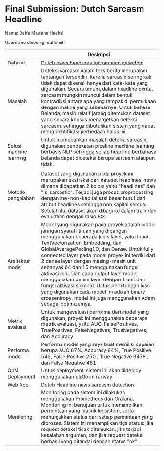# Final Submission: Dutch Sarcasm Headline

Nama: Daffa Maulana Haekal

Username dicoding: daffa mh

|                         | Deskripsi                                                                                                                                                                                                                                                                                                                                                                                                                                                                                                                                                                                                |
| ----------------------- | -------------------------------------------------------------------------------------------------------------------------------------------------------------------------------------------------------------------------------------------------------------------------------------------------------------------------------------------------------------------------------------------------------------------------------------------------------------------------------------------------------------------------------------------------------------------------------------------------------- |
| Dataset                 | [Dutch news headlines for sarcasm detection](https://www.kaggle.com/datasets/harrotuin/dutch-news-headlines)                                                                                                                                                                                                                                                                                                                                                                                                                                                                                             |
| Masalah                 | Deteksi sarcasm dalam teks berita merupakan tantangan tersendiri, karena sarcasm sering kali tidak dapat dikenali hanya dari kata-kata yang digunakan. Secara umum, dalam headline berita, sarcasm mungkin muncul dalam bentuk kontradiksi antara apa yang tampak di permukaan dengan makna yang sebenarnya. Untuk bahasa Belanda, masih relatif jarang ditemukan dataset yang secara khusus menargetkan deteksi sarcasm, sehingga dibutuhkan sistem yang dapat mengidentifikasi perbedaan halus ini.                                                                                                    |
| Solusi machine learning | Untuk memecahkan masalah deteksi sarcasm, digunakan pendekatan pipeline machine learning berbasis NLP sehingga setiap headline berbahasa belanda dapat dideteksi berupa sarcasm ataupun tidak.                                                                                                                                                                                                                                                                                                                                                                                                           |
|                         |
| Metode pengolahan       | Dataset yang digunakan pada proyek ini merupakan ekstraksi dari dataset headlines_news dimana didapatkan 2 kolom yaitu "headlines" dan "is_sarcastic". Terjadi juga proses preprocessing dengan me-non-kapitalisasi besar huruf dari atribut headlines sehingga non kapital semua. Setelah itu, dataset akan dibagi ke dalam train dan evaluation dengan rasio 8:2.                                                                                                                                                                                                                                      |
| Arsitektur model        | Model yang digunakan pada proyek adalah model jaringan syaratf tiruan yang dibangun menggunakan beberapa jenis layer, yaitu Input, TextVectorization, Embedding, dan GlobalAveragePooling1D, dan Dense. Untuk fully connected layer pada model proyek ini terdiri dari 2 dense layer dengan masing-masin unit sebanyak 64 dan 15 menggunakan fungsi aktivasi relu. Dan pada output layer model menggunakan dense layer dengan 1 unit dan fungsi aktivasi sigmoid. Untuk perhitungan loss yang digunakan pada model ini adalah binary crossentropy, model ini juga menggunakan Adam sebagai optimizernya. |
| Metrik evaluasi         | Untuk mengevaluasi performa dari model yang digunakan, proyek ini menggunakan beberapa metrik evaluasi, yaitu AUC, FalsePositives, TruePositives, FalseNegatives, TrueNegatives, dan Accuracy.                                                                                                                                                                                                                                                                                                                                                                                                           |
| Performa model          | Performa model yang saya buat memiliki capaian berupa AUC 87%, Accuracy 84%, True Positive 542, False Positive 250 , True Negative 3478 , dan False Negative 481                                                                                                                                                                                                                                                                                                                                                                                                                                         |
| Opsi Deployment          | Untuk deployment, sistem ini akan dideploy menggunakan platform railway
| Web App          | [Dutch Headline news sarcasm detection](https://mlops-sarcasm-dutch-monitoring-production.up.railway.app/v1/models/sarcastic-model)  
| Monitoring         | Monitoring pada sistem ini dilakukan menggunakan Prometheus dan Grafana. Monitoring ini bertujuan untuk menampilkan permintaan yang masuk ke sistem, serta menunjukkan status dari setiap permintaan yang diproses. Sistem ini menampilkan tiga status: jika request deteksi tidak ditemukan, jika terjadi kesalahan argumen, dan jika request deteksi berhasil yang ditandai dengan status "ok".  
